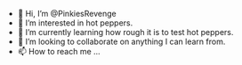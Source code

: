 - 👋 Hi, I’m @PinkiesRevenge
- 👀 I’m interested in hot peppers.
- 🌱 I’m currently learning how rough it is to test hot peppers.
- 💞️ I’m looking to collaborate on anything I can learn from.
- 📫 How to reach me ...

<!---
PinkiesRevenge/PinkiesRevenge is a ✨ special ✨ repository because its `README.md` (this file) appears on your GitHub profile.
You can click the Preview link to take a look at your changes.
--->
